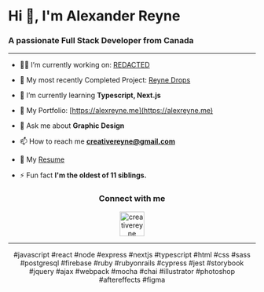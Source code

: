 <h1 align="left">Hi 👋, I'm Alexander Reyne</h1>
<h3 align="left">A passionate Full Stack Developer from Canada</h3>

---

- 👨‍💻 I’m currently working on: [REDACTED](null)

- 🔭 My most recently Completed Project: [Reyne Drops](https://github.com/Alex-Reyne/reyne-drops)

- 🌱 I’m currently learning **Typescript, Next.js**

- 🎨 My Portfolio: [https://alexreyne.me](https://alexreyne.me)

- 💬 Ask me about **Graphic Design**

- 📫 How to reach me **creativereyne@gmail.com**

- 📄 My [Resume](https://drive.google.com/file/d/1rvrY8h93EFONuJnC_6eURYJscZSnOp1V/view)

- ⚡ Fun fact **I'm the oldest of 11 siblings.**

<h3 align="center">Connect with me</h3>
<p align="center">
<a href="https://www.reynedrops.ca/" target="blank"><img align="center" src="https://www.reynedrops.ca/alex-reyne-logo.png" alt="creativereyne" height="50" width="auto" /></a>
</p>

---

<p align="center">
#javascript #react #node #express #nextjs #typescript #html #css #sass #postgresql #firebase #ruby #rubyonrails #cypress #jest #storybook #jquery #ajax #webpack #mocha #chai #illustrator #photoshop #aftereffects #figma
</p>
